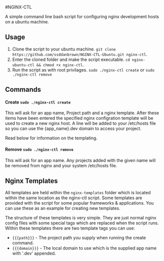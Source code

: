 #NGINX-CTL

A simple command line bash script for configuring nginx development hosts on a ubuntu machine.

## Usage

1. Clone the script to your ubuntu machine. `git clone https://github.com/ssddanbrown/NGINX-CTL-Ubuntu.git nginx-ctl`.
2. Enter the cloned folder and make the script executable. `cd nginx-ubuntu-ctl && chmod +x nginx-ctl`.
3. Run the script as with root privilages. `sudo ./nginx-ctl create` or `sudo ./nginx-ctl remove`

## Commands

#### Create `sudo ./nginx-ctl create`

This will ask for an app name, Project path and a nginx template. After these items have been entered the specified nginx configration template will be used to create a new nginx host. A line will be added to your /etc/hosts file so you can use the {app_name}.dev domain to access your project. 

Read below for information on the templating.

#### Remove `sudo ./nginx-ctl remove`

This will ask for an app name. Any projects added with the given name will be removed from nginx and your system /etc/hosts file.

## Nginx Templates

All templates are held within the `nginx-templates` folder which is located within the same location as the nginx-ctl script. Some templates are provided with the script for some popular frameworks & applications. You can use these as an example for creating new templates. 

The structure of these templates is very simple. They are just normal nginx config files with some special tags which are replaced when the script runs. Within these templates there are two template tags you can use:

* `{{{path}}}` - The project path you supply when running the create command.
* `{{{domain}}}` - The local domain to use which is the supplied app name with '.dev' appended.

